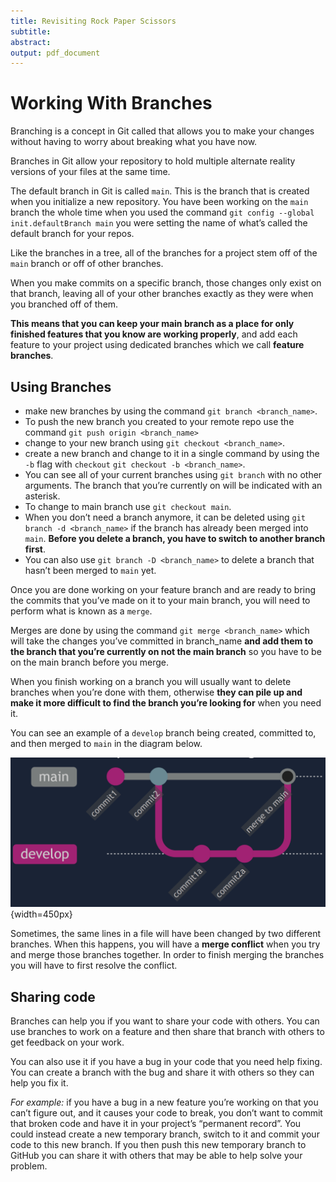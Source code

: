 ```yaml
---
title: Revisiting Rock Paper Scissors
subtitle: 
abstract: 
output: pdf_document
---
```



# Working With Branches

Branching is a concept in Git called that allows you to make your changes without having to worry about breaking what you have now.

Branches in Git allow your repository to hold multiple alternate reality versions of your files at the same time.

The default branch in Git is called `main`. This is the branch that is created when you initialize a new repository. You have been working on the `main` branch the whole time when you used the command `git config --global init.defaultBranch main` you were setting the name of what’s called the default branch for your repos.

Like the branches in a tree, all of the branches for a project stem off of the `main` branch or off of other branches.

When you make commits on a specific branch, those changes only exist on that branch, leaving all of your other branches exactly as they were when you branched off of them.

**This means that you can keep your main branch as a place for only finished features that you know are working properly**, and add each feature to your project using dedicated branches which we call **feature branches**.

## Using Branches

- make new branches by using the command `git branch <branch_name>`.
- To push the new branch you created to your remote repo use the command `git push origin <branch_name>`
- change to your new branch using `git checkout <branch_name>`.
- create a new branch and change to it in a single command by using the `-b` flag with `checkout` `git checkout -b <branch_name>`.
- You can see all of your current branches using `git branch` with no other arguments. The branch that you’re currently on will be indicated with an asterisk.
- To change to main branch use `git checkout main`.
- When you don’t need a branch anymore, it can be deleted using `git branch -d <branch_name>` if the branch has already been merged into `main`. **Before you delete a branch, you have to switch to another branch first**.
- You can also use `git branch -D <branch_name>` to delete a branch that hasn’t been merged to `main` yet.

Once you are done working on your feature branch and are ready to bring the commits that you’ve made on it to your main branch, you will need to perform what is known as a `merge`.

Merges are done by using the command `git merge <branch_name>` which will take the changes you’ve committed in branch_name **and add them to the branch that you’re currently on not the main branch** so you have to be on the main branch before you merge.

When you finish working on a branch you will usually want to delete branches when you’re done with them, otherwise **they can pile up and make it more difficult to find the branch you’re looking for** when you need it.

You can see an example of a `develop` branch being created, committed to, and then merged to `main` in the diagram below.

![Example of git branching](images/revisiting-rock-paper-scissors/git-branch.png){width=450px}

Sometimes, the same lines in a file will have been changed by two different branches. When this happens, you will have a **merge conflict** when you try and merge those branches together. In order to finish merging the branches you will have to first resolve the conflict.

## Sharing code

Branches can help you if you want to share your code with others. You can use branches to work on a feature and then share that branch with others to get feedback on your work.

You can also use it if you have a bug in your code that you need help fixing. You can create a branch with the bug and share it with others so they can help you fix it.

*For example:* if you have a bug in a new feature you’re working on that you can’t figure out, and it causes your code to break, you don’t want to commit that broken code and have it in your project’s “permanent record”. You could instead create a new temporary branch, switch to it and commit your code to this new branch. If you then push this new temporary branch to GitHub you can share it with others that may be able to help solve your problem.
